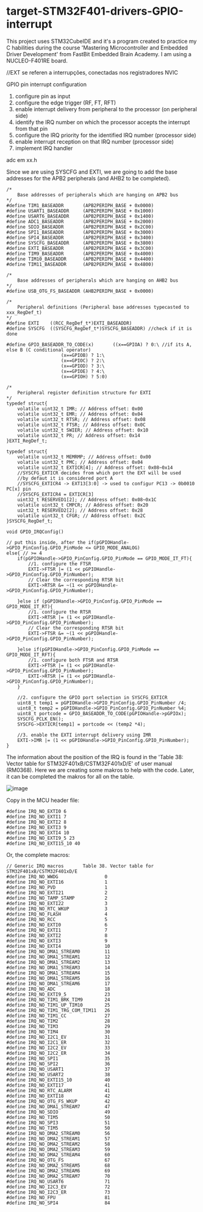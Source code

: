# target-STM32F401-drivers-GPIO-interrupt
This project uses STM32CubeIDE and it's a program created to practice my C habilities during the course 'Mastering Microcontroller and Embedded Driver Development' from FastBit Embedded Brain Academy. I am using a NUCLEO-F401RE board.


//EXT se referen a interrupções, conectadas nos registradores NVIC

GPIO pin interrupt configuration
1. configure pin as input
2. configure the edge trigger (RF, FT, RFT)
3. enable interrupt delivery from peripheral to the processor (on peripheral side)
4. identify the IRQ number on which the processor accepts the interrupt from that pin
5. configure the IRQ priority for the identified IRQ number (processor side)
6. enable interrupt reception on that IRQ number (processor side)
7. implement IRQ handler 


adc em xx.h

Since we are using SYSCFG and EXTI, we are going to add the base addresses for the APB2 peripherals (and AHB2 to be completed).
```
/*
    Base addresses of peripherals which are hanging on APB2 bus
*/
#define TIM1_BASEADDR 		(APB2PERIPH_BASE + 0x0000)
#define USART1_BASEADDR 	(APB2PERIPH_BASE + 0x1000)
#define USART6_BASEADDR 	(APB2PERIPH_BASE + 0x1400)
#define ADC1_BASEADDR 		(APB2PERIPH_BASE + 0x2000)
#define SDIO_BASEADDR 		(APB2PERIPH_BASE + 0x2C00)
#define SPI1_BASEADDR 		(APB2PERIPH_BASE + 0x3000)
#define SPI4_BASEADDR 		(APB2PERIPH_BASE + 0x3400)
#define SYSCFG_BASEADDR 	(APB2PERIPH_BASE + 0x3800)
#define EXTI_BASEADDR 		(APB2PERIPH_BASE + 0x3C00)
#define TIM9_BASEADDR 		(APB2PERIPH_BASE + 0x4000)
#define TIM10_BASEADDR 		(APB2PERIPH_BASE + 0x4400)
#define TIM11_BASEADDR 		(APB2PERIPH_BASE + 0x4800)

/*
    Base addresses of peripherals which are hanging on AHB2 bus
*/
#define USB_OTG_FS_BASEADDR (AHB2PERIPH_BASE + 0x0000)
```


```
/*
    Peripheral definitions (Peripheral base addresses typecasted to xxx_RegDef_t)
*/
#define EXTI	((RCC_RegDef_t*)EXTI_BASEADDR)
#define SYSCFG	((SYSCFG_RegDef_t*)SYSCFG_BASEADDR) //check if it is done

#define GPIO_BASEADDR_TO_CODE(x)       ((x==GPIOA) ? 0:\ //if its A, else B (C conditional operator)
					(x==GPIOB) ? 1:\
					(x==GPIOC) ? 2:\
					(x==GPIOD) ? 3:\
					(x==GPIOE) ? 4:\
					(x==GPIOH) ? 5:0)
			
/*
    Peripheral register definition structure for EXTI
*/
typedef struct{
	volatile uint32_t IMR; // Address offset: 0x00
	volatile uint32_t EMR; // Address offset: 0x04
	volatile uint32_t RTSR; // Address offset: 0x08
	volatile uint32_t FTSR; // Address offset: 0x0C
	volatile uint32_t SWIER; // Address offset: 0x10
	volatile uint32_t PR; // Address offset: 0x14
}EXTI_RegDef_t;

typedef struct{
	volatile uint32_t MEMRMP; // Address offset: 0x00
	volatile uint32_t PMC; // Address offset: 0x04
	volatile uint32_t EXTICR[4]; // Address offset: 0x08~0x14
	//SYSCFG_EXTICR decides from which port the EXT will be used
	//by defaut it is considered port A
	//SYSCFG_EXTICR4 -> EXT13[3:0] -> used to configur PC13 -> 0b0010 PC[x] pin
	//SYSCFG_EXTICR4 = EXTICR[3]
	uint32_t RESERVED1[2]; // Address offset: 0x08~0x1C
	volatile uint32_t CMPCR; // Address offset: 0x20
	uint32_t RESERVED2[2]; // Address offset: 0x28
	volatile uint32_t CFGR; // Address offset: 0x2C
}SYSCFG_RegDef_t;

void GPIO_IRQConfig()
```




```
// put this inside, after the if(pGPIOHandle->GPIO_PinConfig.GPIO_PinMode <= GPIO_MODE_ANALOG)
else{ // >= 4
	if(pGPIOHandle->GPIO_PinConfig.GPIO_PinMode == GPIO_MODE_IT_FT){
		//1. configure the FTSR
		EXTI->FTSR |= (1 << pGPIOHandle->GPIO_PinConfig.GPIO_PinNumber);
		// Clear the corresponding RTSR bit
		EXTI->RTSR &= ~(1 << pGPIOHandle->GPIO_PinConfig.GPIO_PinNumber);

	}else if (pGPIOHandle->GPIO_PinConfig.GPIO_PinMode == GPIO_MODE_IT_RT){
		//1. configure the RTSR
		EXTI->RTSR |= (1 << pGPIOHandle->GPIO_PinConfig.GPIO_PinNumber);
		// Clear the corresponding RTSR bit
		EXTI->FTSR &= ~(1 << pGPIOHandle->GPIO_PinConfig.GPIO_PinNumber);

	}else if(pGPIOHandle->GPIO_PinConfig.GPIO_PinMode == GPIO_MODE_IT_RFT){
		//1. configure both FTSR and RTSR
		EXTI->FTSR |= (1 << pGPIOHandle->GPIO_PinConfig.GPIO_PinNumber);
		EXTI->RTSR |= (1 << pGPIOHandle->GPIO_PinConfig.GPIO_PinNumber);
	}

	//2. configure the GPIO port selection in SYSCFG_EXTICR
	uint8_t temp1 = pGPIOHandle->GPIO_PinConfig.GPIO_PinNumber /4;
	uint8_t temp2 = pGPIOHandle->GPIO_PinConfig.GPIO_PinNumber %4;
	uint8_t portcode = GPIO_BASEADDR_TO_CODE(pGPIOHandle->pGPIOx);
	SYSCFG_PCLK_EN();
	SYSCFG->EXTICR[temp1] = portcode << (temp2 *4);

	//3. enable the EXTI interrupt delivery using IMR
	EXTI->IMR |= (1 << pGPIOHandle->GPIO_PinConfig.GPIO_PinNumber);
} 
```

The information about the position of the IRQ is found in the 'Table 38: Vector table for STM32F401xB/CSTM32F401xD/E' of user manual (RM0368). Here we are creating some makros to help with the code. Later, it can be completed the makros for all on the table.

![image](https://user-images.githubusercontent.com/58916022/208267413-03ed1832-e0cb-4f10-9055-eabc06528235.png)

Copy in the MCU header file:

```
#define IRQ_NO_EXTI0 6
#define IRQ_NO_EXTI1 7
#define IRQ_NO_EXTI2 8
#define IRQ_NO_EXTI3 9
#define IRQ_NO_EXTI4 10
#define IRQ_NO_EXTI9_5 23
#define IRQ_NO_EXTI15_10 40 
```

Or, the complete macros:

```
// Generic IRQ macros 		Table 38. Vector table for STM32F401xB/CSTM32F401xD/E
#define IRQ_NO_WWDG 				0
#define IRQ_NO_EXTI16 				1
#define IRQ_NO_PVD 					1
#define IRQ_NO_EXTI21 				2
#define IRQ_NO_TAMP_STAMP			2
#define IRQ_NO_EXTI22 				3
#define IRQ_NO_RTC_WKUP				3
#define IRQ_NO_FLASH 				4
#define IRQ_NO_RCC	 				5
#define IRQ_NO_EXTI0 				6
#define IRQ_NO_EXTI1 				7
#define IRQ_NO_EXTI2 				8
#define IRQ_NO_EXTI3 				9
#define IRQ_NO_EXTI4 				10
#define IRQ_NO_DMA1_STREAM0			11
#define IRQ_NO_DMA1_STREAM1			12
#define IRQ_NO_DMA1_STREAM2			13
#define IRQ_NO_DMA1_STREAM3			14
#define IRQ_NO_DMA1_STREAM4			15
#define IRQ_NO_DMA1_STREAM5			16
#define IRQ_NO_DMA1_STREAM6			17
#define IRQ_NO_ADC					18
#define IRQ_NO_EXTI9_5 				23
#define IRQ_NO_TIM1_BRK_TIM9		24
#define IRQ_NO_TIM1_UP_TIM10		25
#define IRQ_NO_TIM1_TRG_COM_TIM11	26
#define IRQ_NO_TIM1_CC	 			27
#define IRQ_NO_TIM2	 				28
#define IRQ_NO_TIM3 				29
#define IRQ_NO_TIM4 				30
#define IRQ_NO_I2C1_EV 				31
#define IRQ_NO_I2C1_ER 				32
#define IRQ_NO_I2C2_EV 				33
#define IRQ_NO_I2C2_ER 				34
#define IRQ_NO_SPI1 				35
#define IRQ_NO_SPI2 				36
#define IRQ_NO_USART1				37
#define IRQ_NO_USART2	 			38
#define IRQ_NO_EXTI15_10 			40
#define IRQ_NO_EXTI17	 			41
#define IRQ_NO_RTC_ALARM 			41
#define IRQ_NO_EXTI18	 			42
#define IRQ_NO_OTG_FS_WKUP 			42
#define IRQ_NO_DMA1_STREAM7			47
#define IRQ_NO_SDIO		 			49
#define IRQ_NO_TIM5		 			50
#define IRQ_NO_SPI3		 			51
#define IRQ_NO_TIM5		 			50
#define IRQ_NO_DMA2_STREAM0			56
#define IRQ_NO_DMA2_STREAM1			57
#define IRQ_NO_DMA2_STREAM2			58
#define IRQ_NO_DMA2_STREAM3			59
#define IRQ_NO_DMA2_STREAM4			60
#define IRQ_NO_OTG_FS		 		67
#define IRQ_NO_DMA2_STREAM5			68
#define IRQ_NO_DMA2_STREAM6			69
#define IRQ_NO_DMA2_STREAM7			70
#define IRQ_NO_USART6	 			71
#define IRQ_NO_I2C3_EV	 			72
#define IRQ_NO_I2C3_ER		 		73
#define IRQ_NO_FPU		 			81
#define IRQ_NO_SPI4		 			84
```

